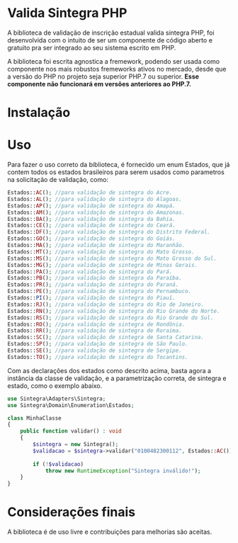 # Valida Sintegra PHP

A biblioteca de validação de inscrição estadual valida sintegra PHP, foi desenvolvida com o intuito de ser um componente de código aberto e gratuito pra ser integrado ao seu sistema escrito em PHP.

A biblioteca foi escrita agnostica a fremework, podendo ser usada como componente nos mais robustos fremeworks ativos no mercado, desde que a versão do PHP no projeto seja superior PHP.7 ou superior. **Esse componente não funcionará em versões anteriores ao PHP.7.**

# Instalação

# Uso
Para fazer o uso correto da biblioteca, é fornecido um enum Estados, que já contem todos os estados brasileiros para serem usados como parametros na solicitação de validação, como:

```php
Estados::AC(); //para validação de sintegra do Acre.
Estados::AL(); //para validação de sintegra do Alagoas.
Estados::AP(); //para validação de sintegra do Amapá.
Estados::AM(); //para validação de sintegra do Amazonas.
Estados::BA(); //para validação de sintegra da Bahia.
Estados::CE(); //para validação de sintegra do Ceará.
Estados::DF(); //para validação de sintegra do Distrito Federal.
Estados::GO(); //para validação de sintegra do Goiás.
Estados::MA(); //para validação de sintegra do Maranhão.
Estados::MT(); //para validação de sintegra do Mato Grosso.
Estados::MS(); //para validação de sintegra do Mato Grosso do Sul.
Estados::MG(); //para validação de sintegra de Minas Gerais.
Estados::PA(); //para validação de sintegra do Pará.
Estados::PB(); //para validação de sintegra da Paraíba.
Estados::PR(); //para validação de sintegra do Paraná.
Estados::PE(); //para validação de sintegra do Pernambuco.
Estados::PI(); //para validação de sintegra do Piauí.
Estados::RJ(); //para validação de sintegra do Rio de Janeiro.
Estados::RN(); //para validação de sintegra do Rio Grande do Norte.
Estados::RS(); //para validação de sintegra do Rio Grande do Sul.
Estados::RO(); //para validação de sintegra de Rondônia.
Estados::RR(); //para validação de sintegra de Roraima.
Estados::SC(); //para validação de sintegra de Santa Catarina.
Estados::SP(); //para validação de sintegra de São Paulo.
Estados::SE(); //para validação de sintegra de Sergipe.
Estados::TO(); //para validação de sintegra do Tocantins.

```
Com as declarações dos estados como descrito acima, basta agora a instância da classe de validação, e a parametrização correta, de sintegra e estado, como o exemplo abaixo.

```php
use Sintegra\Adapters\Sintegra;
use Sintegra\Domain\Enumeration\Estados;

class MinhaClasse 
{
	public function validar() : void
    {
        $sintegra = new Sintegra();
        $validacao = $sintegra->validar("0100482300112", Estados::AC());
        
        if (!$validacao)
        	throw new RuntimeException("Sintegra inválido!");
    }
}

```
# Considerações finais
A biblioteca é de uso livre e contribuições para melhorias são aceitas.



